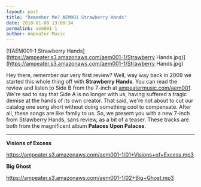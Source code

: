 ```yaml
---
layout: post
title: "Remember Me? AEM001 Strawberry Hands"
date: 2010-01-08 13:00:34
permalink: aem001-1
author: Ampeater Music
---
```


[![AEM001-1 Strawberry Hands](https://ampeater.s3.amazonaws.com/aem001-1/Strawberry Hands.jpg)](https://ampeater.s3.amazonaws.com/aem001-1/Strawberry Hands.jpg)

Hey there, remember our very first review? Well, way way back in 2009 we started this whole thing off with **Strawberry Hands**. You can read the review and listen to Side B from the 7-inch at [ampeatermusic.com/aem001](http://www.ampeatermusic.com/aem001). We're sad to say that Side A is no longer with us, having suffered a tragic demise at the hands of its own creator. That said, we're not about to cut our catalog one song short without doing something cool to compensate. After all, these songs are like family to us. So, we present you with a new 7-inch from Strawberry Hands, sans review, as a bit of a teaser. These tracks are both from the magnificent album **Palaces Upon Palaces**.

<!-- more -->

---

**Visions of Excess**

https://ampeater.s3.amazonaws.com/aem001-1/01+Visions+of+Excess.mp3

**Big Ghost**

https://ampeater.s3.amazonaws.com/aem001-1/02+Big+Ghost.mp3
